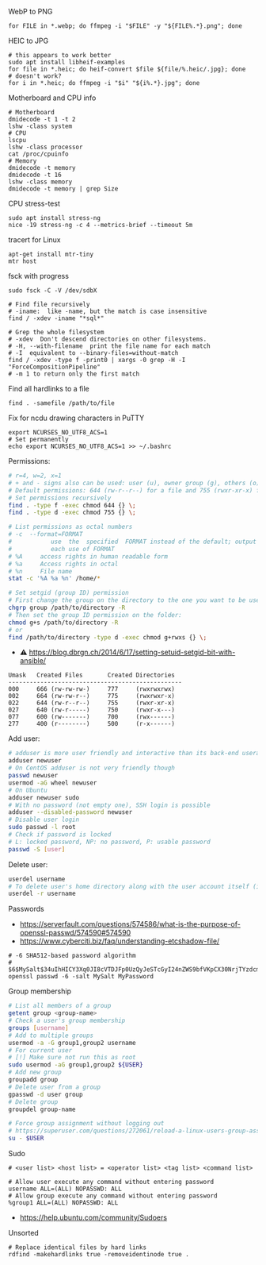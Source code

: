 WebP to PNG
```shell
for FILE in *.webp; do ffmpeg -i "$FILE" -y "${FILE%.*}.png"; done
```

HEIC to JPG
```shell
# this appears to work better
sudo apt install libheif-examples
for file in *.heic; do heif-convert $file ${file/%.heic/.jpg}; done
# doesn't work?
for i in *.heic; do ffmpeg -i "$i" "${i%.*}.jpg"; done
```

Motherboard and CPU info
```shell
# Motherboard
dmidecode -t 1 -t 2
lshw -class system
# CPU
lscpu
lshw -class processor
cat /proc/cpuinfo
# Memory
dmidecode -t memory
dmidecode -t 16
lshw -class memory
dmidecode -t memory | grep Size
```
CPU stress-test
```shell
sudo apt install stress-ng
nice -19 stress-ng -c 4 --metrics-brief --timeout 5m
```

tracert for Linux
```
apt-get install mtr-tiny
mtr host
```
fsck with progress
```
sudo fsck -C -V /dev/sdbX
```

```shell
# Find file recursively
# -iname:  like -name, but the match is case insensitive
find / -xdev -iname "*sql*"

# Grep the whole filesystem
# -xdev  Don't descend directories on other filesystems.
# -H, --with-filename  print the file name for each match
# -I  equivalent to --binary-files=without-match
find / -xdev -type f -print0 | xargs -0 grep -H -I "ForceCompositionPipeline"
# -m 1 to return only the first match
```

Find all hardlinks to a file
```shell
find . -samefile /path/to/file 
```

Fix for ncdu drawing characters in PuTTY
```shell
export NCURSES_NO_UTF8_ACS=1
# Set permanently
echo export NCURSES_NO_UTF8_ACS=1 >> ~/.bashrc
```

Permissions:
```bash
# r=4, w=2, x=1
# + and - signs also can be used: user (u), owner group (g), others (o), and all users (a)
# Default permissions: 644 (rw-r--r--) for a file and 755 (rwxr-xr-x) for a directory
# Set permissions recursively
find . -type f -exec chmod 644 {} \;
find . -type d -exec chmod 755 {} \;

# List permissions as octal numbers
# -c  --format=FORMAT
#           use  the  specified  FORMAT instead of the default; output a newline after
#           each use of FORMAT
# %A     access rights in human readable form
# %a     Access rights in octal
# %n     File name
stat -c '%A %a %n' /home/*

# Set setgid (group ID) permission
# First change the group on the directory to the one you want to be used as the default:
chgrp group /path/to/directory -R
# Then set the group ID permission on the folder:
chmod g+s /path/to/directory -R
# or
find /path/to/directory -type d -exec chmod g+rwxs {} \;
```
* :warning: https://blog.dbrgn.ch/2014/6/17/setting-setuid-setgid-bit-with-ansible/

```
Umask   Created Files       Created Directories
-------------------------------------------------
000     666 (rw-rw-rw-)     777     (rwxrwxrwx)
002     664 (rw-rw-r--)     775     (rwxrwxr-x)
022     644 (rw-r--r--)     755     (rwxr-xr-x)
027     640 (rw-r-----)     750     (rwxr-x---)
077     600 (rw-------)     700     (rwx------)
277     400 (r--------)     500     (r-x------)
```

Add user:
``` bash
# adduser is more user friendly and interactive than its back-end useradd
adduser newuser
# On CentOS adduser is not very friendly though
passwd newuser
usermod -aG wheel newuser
# On Ubuntu
adduser newuser sudo
# With no password (not empty one), SSH login is possible
adduser --disabled-password newuser
# Disable user login
sudo passwd -l root
# Check if password is locked
# L: locked password, NP: no password, P: usable password
passwd -S [user]
```
Delete user:
``` bash
userdel username
# To delete user's home directory along with the user account itself (includes mail spool /var/mail/username)
userdel -r username
```
Passwords<br>
* https://serverfault.com/questions/574586/what-is-the-purpose-of-openssl-passwd/574590#574590
* https://www.cyberciti.biz/faq/understanding-etcshadow-file/
```shell
# -6 SHA512-based password algorithm
# $6$MySalt$34uIhHICY3Xq0JI8cVTDJFp0UzQyJeSTcGyI24nZWS9bfVKpCX30NrjTYzdcmFefEqPQLDL5hBh.Dka.JBSSa0
openssl passwd -6 -salt MySalt MyPassword
```
Group membership
``` bash
# List all members of a group
getent group <group-name>
# Check a user's group membership
groups [username]
# Add to multiple groups
usermod -a -G group1,group2 username
# For current user
# [!] Make sure not run this as root
sudo usermod -aG group1,group2 ${USER}
# Add new group
groupadd group
# Delete user from a group
gpasswd -d user group
# Delete group
groupdel group-name

# Force group assignment without logging out
# https://superuser.com/questions/272061/reload-a-linux-users-group-assignments-without-logging-out
su - $USER
```
Sudo

```
# <user list> <host list> = <operator list> <tag list> <command list>

# Allow user execute any command without entering password
username ALL=(ALL) NOPASSWD: ALL
# Allow group execute any command without entering password
%group1	ALL=(ALL) NOPASSWD: ALL
```
* https://help.ubuntu.com/community/Sudoers

Unsorted
```
# Replace identical files by hard links
rdfind -makehardlinks true -removeidentinode true .
```
